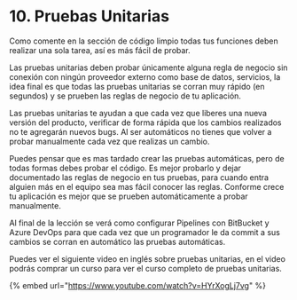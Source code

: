 # 10. Pruebas Unitarias

Como comente en la sección de código limpio todas tus funciones deben realizar una sola tarea, así es más fácil de probar.

Las pruebas unitarias deben probar únicamente alguna regla de negocio sin conexión con ningún proveedor externo como base de datos, servicios, la idea final es que todas las pruebas unitarias se corran muy rápido \(en segundos\) y se prueben las reglas de negocio de tu aplicación.

Las pruebas unitarias te ayudan a que cada vez que liberes una nueva versión del producto, verificar de  forma rápida que los cambios realizados no te agregarán nuevos bugs. Al ser automáticos no tienes que volver a probar manualmente cada vez que realizas un cambio. 

Puedes pensar que es mas tardado crear las pruebas automáticas, pero de todas formas debes probar el código. Es mejor probarlo y dejar documentado las reglas de negocio en tus pruebas, para cuando entra alguien más en el equipo sea mas fácil conocer las reglas. Conforme crece tu aplicación es mejor que se prueben automáticamente a probar manualmente.

Al final de la lección se verá como configurar Pipelines con BitBucket y Azure DevOps para que cada vez que un programador le da commit a sus cambios se corran en automático las pruebas automáticas. 

Puedes ver el siguiente video en inglés sobre pruebas unitarias, en el video podrás comprar un curso para ver el curso completo de pruebas unitarias.

{% embed url="https://www.youtube.com/watch?v=HYrXogLj7vg" %}

